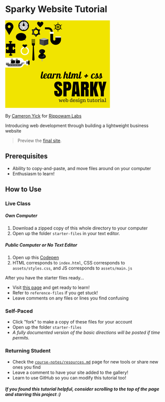 # Sparky Website Tutorial

![Course Pitch](sparky.png)


By [Cameron Yick][author] for [Rippowam Labs][sponsor]

Introducing web development through building a lightweight business website

> Preview the [final site][final site].

## Prerequisites
- Ability to copy-and-paste, and move files around on your computer
- Enthusiasm to learn!

## How to Use

### Live Class
##### Own Computer
1. Download a zipped copy of this whole directory to your computer
2. Open up the folder `starter-files` in your text editor. 

##### Public Computer or No Text Editor
1. Open up this [Codepen][codepen] 
2. HTML corresponds to `index.html`, CSS corresponds to `assets/styles.css`, and JS corresponds to `assets/main.js`

After you have the starter files ready...
+ Visit [this page][tutorial] and get ready to learn!
+ Refer to `reference-files` if you get stuck!
+ Leave comments on any files or lines you find confusing

### Self-Paced
+ Click "fork" to make a copy of these files for your account
+ Open up the folder `starter-files` 
+ _A fully documented version of the basic directions will be posted if time permits._

### Returning Student
+ Check the [`course-notes/resources.md`][resources] page for new tools or share new ones you find
+ Leave a comment to have your site added to the gallery!
+ Learn to use GitHub so you can modify this tutorial too!

##### If you found this tutorial helpful, consider scrolling to the top of the page and starring this project :)

<!-- TODO: Link to codepen. Look into relative filepaths -->
<!-- TODO: Refactor jade items with mixins -->
[author]: http://www.cameronyick.us
[sponsor]: https://github.com/RippowamLabs
[tutorial]: course-notes/overview.md
[final site]: http://www.cameronyick.us/sparky/
[resources]: course-notes/resources.md
[starterFiles]: https://github.com/hydrosquall/sparky-website-tutorial/tree/master/course-notes
[codepen]: http://codepen.io/hydrosquall/pen/KpLqZV
